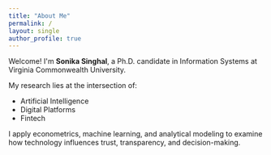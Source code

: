 ```yaml
---
title: "About Me"
permalink: /
layout: single
author_profile: true
---
```


Welcome! I'm **Sonika Singhal**, a Ph.D. candidate in Information Systems at Virginia Commonwealth University.

My research lies at the intersection of:
- Artificial Intelligence
- Digital Platforms
- Fintech

I apply econometrics, machine learning, and analytical modeling to examine how technology influences trust, transparency, and decision-making.
